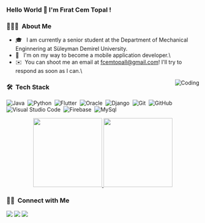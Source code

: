 ### Hello World 👋 I'm Fırat Cem Topal !

### 👨🏻‍💻 &nbsp;About Me

- 🎓 &nbsp; I am currently a senior student at the Department of Mechanical Enginnering at Süleyman Demirel University.
- 🌱 &nbsp; I'm on my way to become a mobile application developer.\
- ✉️ &nbsp;You can shoot me an email at fcemtopall@gmail.com! I'll try to respond as soon as I can.\

<img alt="Coding" src="https://media.giphy.com/media/13UZisxBxkjPwI/giphy.gif" align="right"/>


### 🛠 &nbsp;Tech Stack
![Java](https://img.shields.io/badge/Java-orange?logo=java)&nbsp;
![Python](https://img.shields.io/badge/-Python-05122A?style=flat&logo=python)&nbsp;
![Flutter](https://img.shields.io/badge/Flutter-%2302569B.svg?&style=flat&logo=Flutter&logoColor=white)&nbsp;
![Oracle](https://img.shields.io/badge/Oracle-%20-red?logo=oracle)&nbsp;
![Django](https://img.shields.io/badge/-Django-05122A?style=flat&logo=django&logoColor=092E20)&nbsp;
![Git](https://img.shields.io/badge/-Git-05122A?style=flat&logo=git)&nbsp;
![GitHub](https://img.shields.io/badge/-GitHub-05122A?style=flat&logo=github)&nbsp;
![Visual Studio Code](https://img.shields.io/badge/-Visual%20Studio%20Code-05122A?style=flat&logo=visual-studio-code&logoColor=007ACC)&nbsp;
![Firebase](https://img.shields.io/badge/firebase-%23039BE5.svg?&style=flat&logo=firebase)&nbsp;
![MySql](https://img.shields.io/badge/mysql-%2300f.svg?&style=flat&logo=mysql&logoColor=white)&nbsp;


<p align="center">
<a href="https://github.com/fcemtopall">
  <img height="180em" src="https://github-readme-stats-eight-theta.vercel.app/api?username=fcemtopall&show_icons=true&theme=algolia&include_all_commits=true&count_private=true"/>
  <img height="180em" src="https://github-readme-stats-eight-theta.vercel.app/api/top-langs/?username=fcemtopall&layout=compact&langs_count=8&theme=algolia"/>
</a>
</p>


### 🤝🏻 &nbsp;Connect with Me

<p align="center">

<a href="https://www.linkedin.com/in/fcemtopall/"><img src="https://img.shields.io/badge/-Firat%20Cem%20Topal-0077B5?style=flat&logo=Linkedin&logoColor=white"/></a>
<a href="mailto:fcemtopall@gmail.com"><img src="https://img.shields.io/badge/-fcemtopall@gmail.com-D14836?style=flat&logo=Gmail&logoColor=white"/></a>
<a href="https://www.instagram.com/fcemtopall/"><img src="https://img.shields.io/badge/-@fcemtopall-E4405F?style=flat&logo=Instagram&logoColor=white"/></a>
</p>

